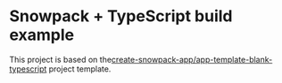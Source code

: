 # Snowpack + TypeScript build example

This project is based on the[create-snowpack-app/app-template-blank-typescript](https://github.com/pikapkg/snowpack/tree/master/create-snowpack-app/app-template-blank-typescript) project template.
